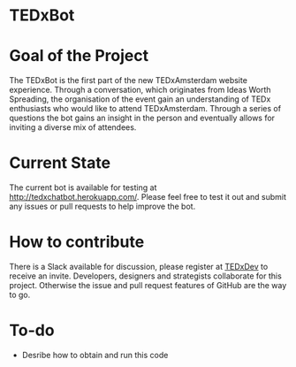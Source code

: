 # TEDxBot

# Goal of the Project
The TEDxBot is the first part of the new TEDxAmsterdam website experience. Through a conversation, which originates from Ideas Worth Spreading, the organisation of the event gain an understanding of TEDx enthusiasts who would like to attend TEDxAmsterdam. Through a series of questions the bot gains an insight in the person and eventually allows for inviting a diverse mix of attendees. 

# Current State 
The current bot is available for testing at http://tedxchatbot.herokuapp.com/. Please feel free to test it out and submit any issues or pull requests to help improve the bot. 

# How to contribute
There is a Slack available for discussion, please register at [TEDxDev](dev.tedx.asterdam) to receive an invite. Developers, designers and strategists collaborate for this project. Otherwise the issue and pull request features of GitHub are the way to go. 

# To-do

- Desribe how to obtain and run this code
